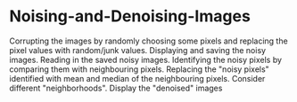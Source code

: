# Noising-and-Denoising-Images
 Corrupting the images by randomly choosing some pixels and replacing the pixel values with random/junk values. Displaying and saving the noisy images. Reading in the saved noisy images. Identifying the noisy pixels by comparing them with neighbouring pixels.  Replacing the "noisy pixels" identified  with mean and median of the neighbouring pixels. Consider different "neighborhoods". Display the "denoised" images
